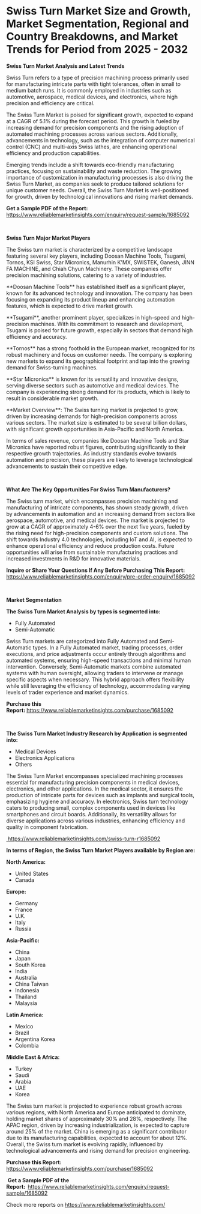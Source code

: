 <p><h1>Swiss Turn Market Size and Growth, Market Segmentation, Regional and Country Breakdowns, and Market Trends for Period from 2025 -  2032</h1></p><p><strong>Swiss Turn Market Analysis and Latest Trends</strong></p>
<p><p>Swiss Turn refers to a type of precision machining process primarily used for manufacturing intricate parts with tight tolerances, often in small to medium batch runs. It is commonly employed in industries such as automotive, aerospace, medical devices, and electronics, where high precision and efficiency are critical.</p><p>The Swiss Turn Market is poised for significant growth, expected to expand at a CAGR of 5.1% during the forecast period. This growth is fueled by increasing demand for precision components and the rising adoption of automated machining processes across various sectors. Additionally, advancements in technology, such as the integration of computer numerical control (CNC) and multi-axis Swiss lathes, are enhancing operational efficiency and production capabilities. </p><p>Emerging trends include a shift towards eco-friendly manufacturing practices, focusing on sustainability and waste reduction. The growing importance of customization in manufacturing processes is also driving the Swiss Turn Market, as companies seek to produce tailored solutions for unique customer needs. Overall, the Swiss Turn Market is well-positioned for growth, driven by technological innovations and rising market demands.</p></p>
<p><strong>Get a Sample PDF of the Report:&nbsp;</strong> <a href="https://www.reliablemarketinsights.com/enquiry/request-sample/1685092?utm_campaign=2210&utm_medium=2&utm_source=Github&utm_content=ia&utm_term=09042025&utm_id=swiss-turn">https://www.reliablemarketinsights.com/enquiry/request-sample/1685092</a></p>
<p>&nbsp;</p>
<p><strong>Swiss Turn Major Market Players</strong></p>
<p><p>The Swiss turn market is characterized by a competitive landscape featuring several key players, including Doosan Machine Tools, Tsugami, Tornos, KSI Swiss, Star Micronics, Manurhin K'MX, SWISTEK, Ganesh, JINN FA MACHINE, and Chiah Chyun Machinery. These companies offer precision machining solutions, catering to a variety of industries.</p><p>**Doosan Machine Tools** has established itself as a significant player, known for its advanced technology and innovation. The company has been focusing on expanding its product lineup and enhancing automation features, which is expected to drive market growth.</p><p>**Tsugami**, another prominent player, specializes in high-speed and high-precision machines. With its commitment to research and development, Tsugami is poised for future growth, especially in sectors that demand high efficiency and accuracy.</p><p>**Tornos** has a strong foothold in the European market, recognized for its robust machinery and focus on customer needs. The company is exploring new markets to expand its geographical footprint and tap into the growing demand for Swiss-turning machines.</p><p>**Star Micronics** is known for its versatility and innovative designs, serving diverse sectors such as automotive and medical devices. The company is experiencing strong demand for its products, which is likely to result in considerable market growth.</p><p>**Market Overview**: The Swiss turning market is projected to grow, driven by increasing demands for high-precision components across various sectors. The market size is estimated to be several billion dollars, with significant growth opportunities in Asia-Pacific and North America.</p><p>In terms of sales revenue, companies like Doosan Machine Tools and Star Micronics have reported robust figures, contributing significantly to their respective growth trajectories. As industry standards evolve towards automation and precision, these players are likely to leverage technological advancements to sustain their competitive edge.</p></p>
<p>&nbsp;</p>
<p><strong>What Are The Key Opportunities For Swiss Turn Manufacturers?</strong></p>
<p><p>The Swiss turn market, which encompasses precision machining and manufacturing of intricate components, has shown steady growth, driven by advancements in automation and an increasing demand from sectors like aerospace, automotive, and medical devices. The market is projected to grow at a CAGR of approximately 4-6% over the next five years, fueled by the rising need for high-precision components and custom solutions. The shift towards Industry 4.0 technologies, including IoT and AI, is expected to enhance operational efficiency and reduce production costs. Future opportunities will arise from sustainable manufacturing practices and increased investments in R&D for innovative materials.</p></p>
<p><strong>Inquire or Share Your Questions If Any Before Purchasing This Report:</strong> <a href="https://www.reliablemarketinsights.com/enquiry/pre-order-enquiry/1685092?utm_campaign=2210&utm_medium=2&utm_source=Github&utm_content=ia&utm_term=09042025&utm_id=swiss-turn">https://www.reliablemarketinsights.com/enquiry/pre-order-enquiry/1685092</a></p>
<p>&nbsp;</p>
<p><strong>Market Segmentation</strong></p>
<p><strong>The Swiss Turn Market Analysis by types is segmented into:</strong></p>
<p><ul><li>Fully Automated</li><li>Semi-Automatic</li></ul></p>
<p><p>Swiss Turn markets are categorized into Fully Automated and Semi-Automatic types. In a Fully Automated market, trading processes, order executions, and price adjustments occur entirely through algorithms and automated systems, ensuring high-speed transactions and minimal human intervention. Conversely, Semi-Automatic markets combine automated systems with human oversight, allowing traders to intervene or manage specific aspects when necessary. This hybrid approach offers flexibility while still leveraging the efficiency of technology, accommodating varying levels of trader experience and market dynamics.</p></p>
<p><strong>Purchase this Report:&nbsp;</strong><a href="https://www.reliablemarketinsights.com/purchase/1685092?utm_campaign=2210&utm_medium=2&utm_source=Github&utm_content=ia&utm_term=09042025&utm_id=swiss-turn">https://www.reliablemarketinsights.com/purchase/1685092</a></p>
<p>&nbsp;</p>
<p><strong>The Swiss Turn Market Industry Research by Application is segmented into:</strong></p>
<p><ul><li>Medical Devices</li><li>Electronics Applications</li><li>Others</li></ul></p>
<p><p>The Swiss Turn Market encompasses specialized machining processes essential for manufacturing precision components in medical devices, electronics, and other applications. In the medical sector, it ensures the production of intricate parts for devices such as implants and surgical tools, emphasizing hygiene and accuracy. In electronics, Swiss turn technology caters to producing small, complex components used in devices like smartphones and circuit boards. Additionally, its versatility allows for diverse applications across various industries, enhancing efficiency and quality in component fabrication.</p></p>
<p><a href="https://www.reliablemarketinsights.com/swiss-turn-r1685092?utm_campaign=2210&utm_medium=2&utm_source=Github&utm_content=ia&utm_term=09042025&utm_id=swiss-turn">&nbsp;https://www.reliablemarketinsights.com/swiss-turn-r1685092</a></p>
<p><strong>In terms of Region, the Swiss Turn Market Players available by Region are:</strong></p>
<p>
    <p> <strong> North America: </strong>
        <ul>
            <li>United States</li>
            <li>Canada</li>
        </ul>
        </p> 
    <p> <strong> Europe: </strong>
        <ul>
            <li>Germany</li>
            <li>France</li>
            <li>U.K.</li>
            <li>Italy</li>
            <li>Russia</li>
        </ul>
        </p> 
    <p> <strong> Asia-Pacific: </strong>
        <ul>
            <li>China</li>
            <li>Japan</li>
            <li>South Korea</li>
            <li>India</li>
            <li>Australia</li>
            <li>China Taiwan</li>
            <li>Indonesia</li>
            <li>Thailand</li>
            <li>Malaysia</li>
        </ul>
        </p> 
    <p> <strong> Latin America: </strong>
        <ul>
            <li>Mexico</li>
            <li>Brazil</li>
            <li>Argentina Korea</li>
            <li>Colombia</li>
        </ul>
        </p> 
    <p> <strong> Middle East & Africa: </strong>
        <ul>
            <li>Turkey</li>
            <li>Saudi</li>
            <li>Arabia</li>
            <li>UAE</li>
            <li>Korea</li>
        </ul>
    </p>
    </p>
<p><p>The Swiss turn market is projected to experience robust growth across various regions, with North America and Europe anticipated to dominate, holding market shares of approximately 30% and 28%, respectively. The APAC region, driven by increasing industrialization, is expected to capture around 25% of the market. China is emerging as a significant contributor due to its manufacturing capabilities, expected to account for about 12%. Overall, the Swiss turn market is evolving rapidly, influenced by technological advancements and rising demand for precision engineering.</p></p>
<p><strong>Purchase this Report: </strong><a href="https://www.reliablemarketinsights.com/purchase/1685092?utm_campaign=2210&utm_medium=2&utm_source=Github&utm_content=ia&utm_term=09042025&utm_id=swiss-turn">https://www.reliablemarketinsights.com/purchase/1685092</a></p>
<p>&nbsp;<strong>Get a Sample PDF of the Report:&nbsp;&nbsp;</strong><a href="https://www.reliablemarketinsights.com/enquiry/request-sample/1685092?utm_campaign=2210&utm_medium=2&utm_source=Github&utm_content=ia&utm_term=09042025&utm_id=swiss-turn">https://www.reliablemarketinsights.com/enquiry/request-sample/1685092</a></p>
<p><strong></strong></p>
<p>Check more reports on <a href="https://www.reliablemarketinsights.com/?utm_campaign=2210&utm_medium=2&utm_source=Github&utm_content=ia&utm_term=09042025&utm_id=swiss-turn">https://www.reliablemarketinsights.com/</a></p>